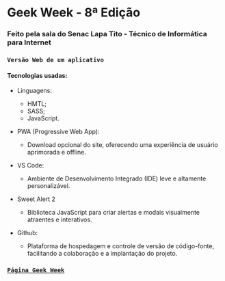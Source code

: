 # Geek Week - 8ª Edição

### Feito pela sala do Senac Lapa Tito - Técnico de Informática para Internet

### `Versão Web de um aplicativo`

#### Tecnologias usadas:
  - Linguagens:
    - HMTL;
    - SASS;
    - JavaScript.
      
  - PWA (Progressive Web App):
    - Download opcional do site, oferecendo uma experiência de usuário aprimorada e offline.
      
  - VS Code:
    - Ambiente de Desenvolvimento Integrado (IDE) leve e altamente personalizável.
      
  - Sweet Alert 2
    - Biblioteca JavaScript para criar alertas e modais visualmente atraentes e interativos.
      
  - Github:
    - Plataforma de hospedagem e controle de versão de código-fonte, facilitando a colaboração e a implantação do projeto.

### [`Página Geek Week`](https://mathluz.github.io/Geek-Week/)

